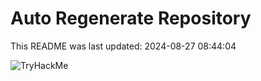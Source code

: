 # Auto Regenerate Repository

This README was last updated: 2024-08-27 08:44:04

 ![TryHackMe](https://tryhackme.com/badge/533634)